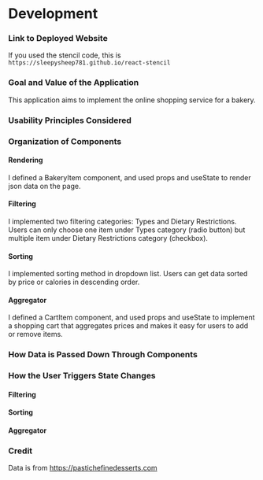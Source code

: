 # Development

### Link to Deployed Website
If you used the stencil code, this is `https://sleepysheep781.github.io/react-stencil`

### Goal and Value of the Application
This application aims to implement the online shopping service for a bakery.

### Usability Principles Considered

### Organization of Components
#### Rendering
I defined a BakeryItem component, and used props and useState to render json data on the page.

#### Filtering
I implemented two filtering categories: Types and Dietary Restrictions. Users can only choose one item under Types category (radio button) but multiple item under Dietary Restrictions category (checkbox). 

#### Sorting
I implemented sorting method in dropdown list. Users can get data sorted by price or calories in descending order.

#### Aggregator
I defined a CartItem component, and used props and useState to implement a shopping cart that aggregates prices and makes it easy for users to add or remove items.

### How Data is Passed Down Through Components

### How the User Triggers State Changes
#### Filtering

#### Sorting

#### Aggregator

### Credit
Data is from https://pastichefinedesserts.com